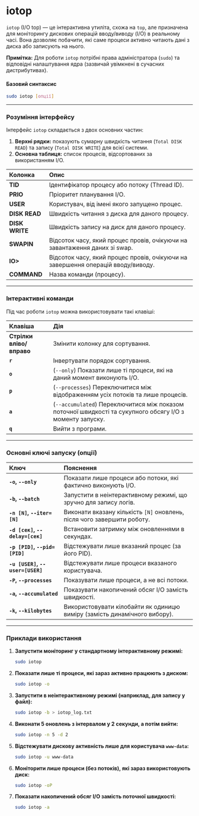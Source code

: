 # iotop

`iotop` (I/O top) — це інтерактивна утиліта, схожа на `top`, але призначена для моніторингу дискових операцій вводу/виводу (I/O) в реальному часі. Вона дозволяє побачити, які саме процеси активно читають дані з диска або записують на нього.

**Примітка:** Для роботи `iotop` потрібні права адміністратора (`sudo`) та відповідні налаштування ядра (зазвичай увімкнені в сучасних дистрибутивах).

#### **Базовий синтаксис**

```bash
sudo iotop [опції]
```

--- 

### **Розуміння інтерфейсу**

Інтерфейс `iotop` складається з двох основних частин:

1.  **Верхні рядки:** показують сумарну швидкість читання (`Total DISK READ`) та запису (`Total DISK WRITE`) для всієї системи.
2.  **Основна таблиця:** список процесів, відсортованих за використанням I/O.

| Колонка | Опис |
| :--- | :--- |
| **TID** | Ідентифікатор процесу або потоку (Thread ID). |
| **PRIO** | Пріоритет планування I/O. |
| **USER** | Користувач, від імені якого запущено процес. |
| **DISK READ** | Швидкість читання з диска для даного процесу. |
| **DISK WRITE** | Швидкість запису на диск для даного процесу. |
| **SWAPIN** | Відсоток часу, який процес провів, очікуючи на завантаження даних зі swap. |
| **IO>** | Відсоток часу, який процес провів, очікуючи на завершення операцій вводу/виводу. |
| **COMMAND** | Назва команди (процесу). |

--- 

### **Інтерактивні команди**

Під час роботи `iotop` можна використовувати такі клавіші:

| Клавіша | Дія |
| :--- | :--- |
| **Стрілки вліво/вправо** | Змінити колонку для сортування. |
| **`r`** | Інвертувати порядок сортування. |
| **`o`** | (`--only`) Показати лише ті процеси, які на даний момент виконують I/O. |
| **`p`** | (`--processes`) Переключитися між відображенням усіх потоків та лише процесів. |
| **`a`** | (`--accumulated`) Переключитися між показом поточної швидкості та сукупного обсягу I/O з моменту запуску. |
| **`q`** | Вийти з програми. |

--- 

### **Основні ключі запуску (опції)**

| Ключ | Пояснення |
| :--- | :--- |
| **`-o`, `--only`** | Показати лише процеси або потоки, які фактично виконують I/O. |
| **`-b`, `--batch`** | Запустити в неінтерактивному режимі, що зручно для запису логів. |
| **`-n [N]`, `--iter=[N]`** | Виконати вказану кількість `[N]` оновлень, після чого завершити роботу. |
| **`-d [сек]`, `--delay=[сек]`** | Встановити затримку між оновленнями в секундах. |
| **`-p [PID]`, `--pid=[PID]`** | Відстежувати лише вказаний процес (за його PID). |
| **`-u [USER]`, `--user=[USER]`** | Відстежувати лише процеси вказаного користувача. |
| **`-P`, `--processes`** | Показувати лише процеси, а не всі потоки. |
| **`-a`, `--accumulated`** | Показувати накопичений обсяг I/O замість швидкості. |
| **`-k`, `--kilobytes`** | Використовувати кілобайти як одиницю виміру (замість динамічного вибору). |

--- 

### **Приклади використання**

1.  **Запустити моніторинг у стандартному інтерактивному режимі:**
    ```bash
    sudo iotop
    ```

2.  **Показати лише ті процеси, які зараз активно працюють з диском:**
    ```bash
    sudo iotop -o
    ```

3.  **Запустити в неінтерактивному режимі (наприклад, для запису у файл):**
    ```bash
    sudo iotop -b > iotop_log.txt
    ```

4.  **Виконати 5 оновлень з інтервалом у 2 секунди, а потім вийти:**
    ```bash
    sudo iotop -n 5 -d 2
    ```

5.  **Відстежувати дискову активність лише для користувача `www-data`:**
    ```bash
    sudo iotop -u www-data
    ```

6.  **Моніторити лише процеси (без потоків), які зараз використовують диск:**
    ```bash
    sudo iotop -oP
    ```

7.  **Показати накопичений обсяг I/O замість поточної швидкості:**
    ```bash
    sudo iotop -a
    ```
